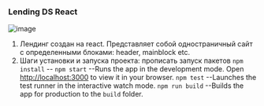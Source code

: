 ### Lending DS React
![image](https://user-images.githubusercontent.com/56611587/225450526-1336271b-8a1e-49cb-b130-74c6bb472a58.png)

1. Лендинг создан на react. Представляет собой одностраничный сайт с определенными блоками: header, mainblock etc.
2. Шаги установки и запуска проекта:
прописать запуск пакетов
`npm install`
--
`npm start`
--Runs the app in the development mode.
Open [http://localhost:3000](http://localhost:3000) to view it in your browser.
`npm test`
--Launches the test runner in the interactive watch mode.
`npm run build`
--Builds the app for production to the `build` folder.

